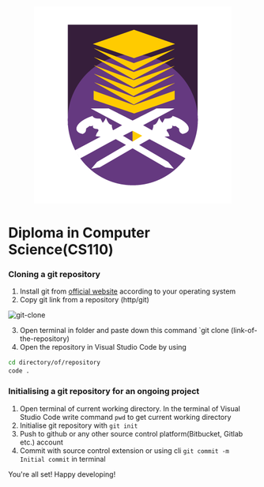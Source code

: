 <p align="center">
  <img alt="uitm" src="./asset/uitm.png">
</p>

# Diploma in Computer Science(CS110)

### Cloning a git repository

1. Install git from [official website](https://git-scm.com/downloads) according to your operating system
2. Copy git link from a repository (http/git)

<img alt="git-clone" src=".asset/git-clone.png">

3. Open terminal in folder and paste down this command
   `git clone (link-of-the-repository)
4. Open the repository in Visual Studio Code by using

```bash
cd directory/of/repository
code .
```

### Initialising a git repository for an ongoing project

1. Open terminal of current working directory. In the terminal of Visual Studio Code write command `pwd` to get current working directory
2. Initialise git repository with `git init`
3. Push to github or any other source control platform(Bitbucket, Gitlab etc.) account
4. Commit with source control extension or using cli `git commit -m Initial commit` in terminal

You're all set! Happy developing!
